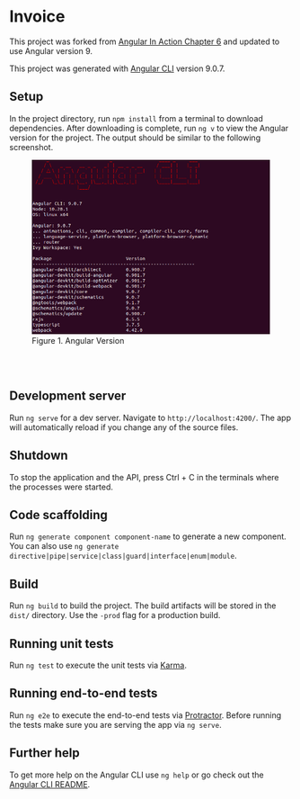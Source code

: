 # Invoice

This project was forked from [Angular In Action Chapter 6](https://github.com/angular-in-action/portfolio) and updated to use Angular version 9.

This project was generated with [Angular CLI](https://github.com/angular/angular-cli) version 9.0.7.

## Setup

In the project directory, run `npm install` from a terminal to download dependencies. After downloading is complete, run `ng v` to view the Angular version for the project. The output should be similar to the following screenshot.

<figure>
  <img src="img/angular-version.png" alt="Angular Version"/>
  <figcaption>Figure 1. Angular Version</figcaption>
</figure><br>
<br>

## Development server

Run `ng serve` for a dev server. Navigate to `http://localhost:4200/`. The app will automatically reload if you change any of the source files.

## Shutdown

To stop the application and the API, press Ctrl + C in the terminals where the processes were started.

## Code scaffolding

Run `ng generate component component-name` to generate a new component. You can also use `ng generate directive|pipe|service|class|guard|interface|enum|module`.

## Build

Run `ng build` to build the project. The build artifacts will be stored in the `dist/` directory. Use the `-prod` flag for a production build.

## Running unit tests

Run `ng test` to execute the unit tests via [Karma](https://karma-runner.github.io).

## Running end-to-end tests

Run `ng e2e` to execute the end-to-end tests via [Protractor](http://www.protractortest.org/).
Before running the tests make sure you are serving the app via `ng serve`.

## Further help

To get more help on the Angular CLI use `ng help` or go check out the [Angular CLI README](https://github.com/angular/angular-cli/blob/master/README.md).

